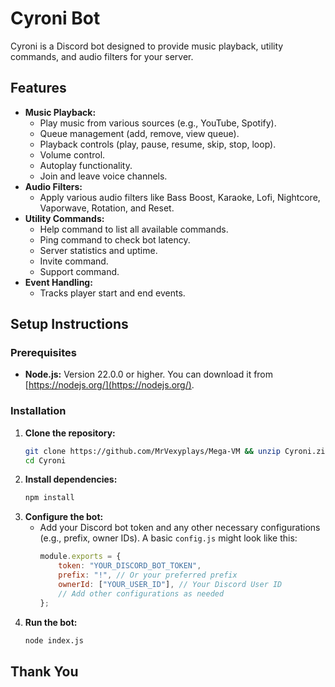 # Cyroni Bot

Cyroni is a Discord bot designed to provide music playback, utility commands, and audio filters for your server.

## Features

*   **Music Playback:**
    *   Play music from various sources (e.g., YouTube, Spotify).
    *   Queue management (add, remove, view queue).
    *   Playback controls (play, pause, resume, skip, stop, loop).
    *   Volume control.
    *   Autoplay functionality.
    *   Join and leave voice channels.
*   **Audio Filters:**
    *   Apply various audio filters like Bass Boost, Karaoke, Lofi, Nightcore, Vaporwave, Rotation, and Reset.
*   **Utility Commands:**
    *   Help command to list all available commands.
    *   Ping command to check bot latency.
    *   Server statistics and uptime.
    *   Invite command.
    *   Support command.
*   **Event Handling:**
    *   Tracks player start and end events.

## Setup Instructions

### Prerequisites

*   **Node.js:** Version 22.0.0 or higher. You can download it from [https://nodejs.org/](https://nodejs.org/).

### Installation

1.  **Clone the repository:**
    ``` bash
    git clone https://github.com/MrVexyplays/Mega-VM && unzip Cyroni.zip
    cd Cyroni
    ```
2.  **Install dependencies:**
    ```bash
    npm install
    ```
3.  **Configure the bot:**
    *   Add your Discord bot token and any other necessary configurations (e.g., prefix, owner IDs). A basic `config.js` might look like this:
        ```javascript
        module.exports = {
            token: "YOUR_DISCORD_BOT_TOKEN",
            prefix: "!", // Or your preferred prefix
            ownerId: ["YOUR_USER_ID"], // Your Discord User ID
            // Add other configurations as needed
        };
        ```
4.  **Run the bot:**
    ```bash
    node index.js
    ```

## Thank You
